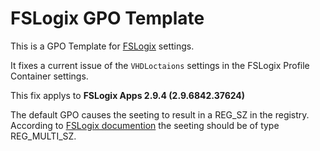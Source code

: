 # FSLogix GPO Template

This is a GPO Template for [FSLogix](https://fslogix.com) settings.

It fixes a current issue of the `VHDLoctaions` settings in the FSLogix Profile Container settings.

This fix applys to **FSLogix Apps 2.9.4 (2.9.6842.37624)**

The default GPO causes the seeting to result in a REG_SZ in the registry.
According to [FSLogix documention](https://docs.fslogix.com/display/20170529/FSLogix+Profiles+Configuration+Settings) the seeting should be of type REG_MULTI_SZ.
